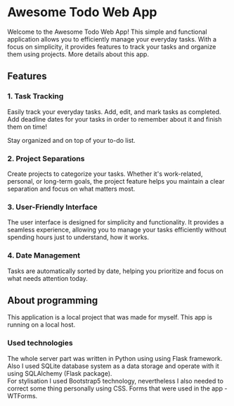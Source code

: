 # Awesome Todo Web App

Welcome to the Awesome Todo Web App! This simple and functional application allows you to efficiently manage your everyday tasks. With a focus on simplicity, it provides features to track your tasks and organize them using projects. More details about this app.

## Features

### 1. Task Tracking
Easily track your everyday tasks. Add, edit, and mark tasks as completed. Add deadline dates for your tasks in order to remember about it and finish them on time!

Stay organized and on top of your to-do list.

### 2. Project Separations
Create projects to categorize your tasks. Whether it's work-related, personal, or long-term goals, the project feature helps you maintain a clear separation and focus on what matters most.

### 3. User-Friendly Interface
The user interface is designed for simplicity and functionality. It provides a seamless experience, allowing you to manage your tasks efficiently without spending hours just to understand, how it works.

### 4. Date Management
Tasks are automatically sorted by date, helping you prioritize and focus on what needs attention today.

## About programming
This application is a local project that was made for myself. This app is running on a local host. 

### Used technologies
The whole server part was written in Python using using Flask framework. Also I used SQLite database system as a data storage and operate with it using SQLAlchemy (Flask package).  
For stylisation I used Bootstrap5 technology, nevertheless I also needed to correct some thing personally using CSS. Forms that were used in the app - WTForms.
